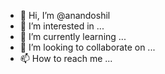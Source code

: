- 👋 Hi, I’m @anandoshil
- 👀 I’m interested in ...
- 🌱 I’m currently learning ...
- 💞️ I’m looking to collaborate on ...
- 📫 How to reach me ...

<!---
anandoshil/anandoshil is a ✨ special ✨ repository because its `README.md` (this file) appears on your GitHub profile.
You can click the Preview link to take a look at your changes.
--->
